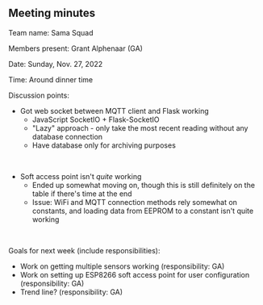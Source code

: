 ## Meeting minutes

Team name: Sama Squad

Members present: Grant Alphenaar (GA)

Date: Sunday, Nov. 27, 2022

Time: Around dinner time

Discussion points:

* Got web socket between MQTT client and Flask working
    * JavaScript SocketIO + Flask-SocketIO
    * "Lazy" approach - only take the most recent reading without any database connection
    * Have database only for archiving purposes

<br>

* Soft access point isn't *quite* working
    * Ended up somewhat moving on, though this is still definitely on the table if there's time at the end
    * Issue: WiFi and MQTT connection methods rely somewhat on constants, and loading data from EEPROM to a constant isn't quite working

<br>

Goals for next week (include responsibilities):

* Work on getting multiple sensors working (responsibility: GA)
* Work on setting up ESP8266 soft access point for user configuration (responsibility: GA)
* Trend line? (responsibility: GA)
